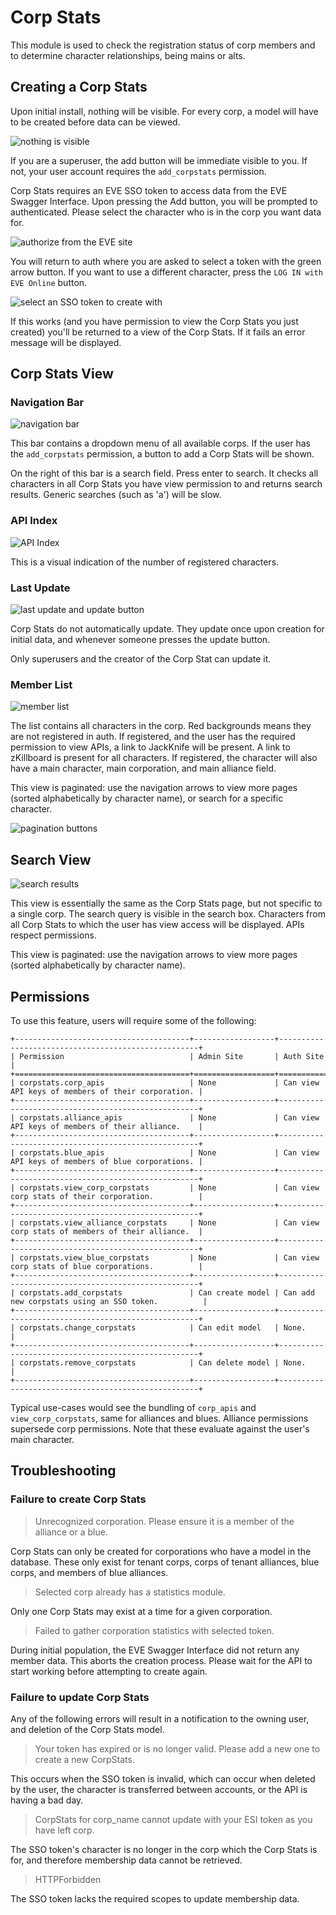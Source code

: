# Corp Stats

This module is used to check the registration status of corp members and to determine character relationships, being mains or alts.

## Creating a Corp Stats

Upon initial install, nothing will be visible. For every corp, a model will have to be created before data can be viewed.

![nothing is visible](/_static/images/features/corpstats/blank_header.png)

If you are a superuser, the add button will be immediate visible to you. If not, your user account requires the `add_corpstats` permission.

Corp Stats requires an EVE SSO token to access data from the EVE Swagger Interface. Upon pressing the Add button, you will be prompted to authenticated. Please select the character who is in the corp you want data for.

![authorize from the EVE site](/_static/images/features/corpstats/eve_sso_authorization.png)

You will return to auth where you are asked to select a token with the green arrow button. If you want to use a different character, press the `LOG IN with EVE Online` button.

![select an SSO token to create with](/_static/images/features/corpstats/select_sso_token.png)

If this works (and you have permission to view the Corp Stats you just created) you'll be returned to a view of the Corp Stats.
If it fails an error message will be displayed.

## Corp Stats View

### Navigation Bar

![navigation bar](/_static/images/features/corpstats/navbar.png)

This bar contains a dropdown menu of all available corps. If the user has the `add_corpstats` permission, a button to add a Corp Stats will be shown.

On the right of this bar is a search field. Press enter to search. It checks all characters in all Corp Stats you have view permission to and returns search results. Generic searches (such as 'a') will be slow.

### API Index

![API Index](/_static/images/features/corpstats/api_index.png)

This is a visual indication of the number of registered characters.

### Last Update

![last update and update button](/_static/images/features/corpstats/last_update.png)

Corp Stats do not automatically update. They update once upon creation for initial data, and whenever someone presses the update button.

Only superusers and the creator of the Corp Stat can update it.

### Member List

![member list](/_static/images/features/corpstats/member_list.png)

The list contains all characters in the corp. Red backgrounds means they are not registered in auth. If registered, and the user has the required permission to view APIs, a link to JackKnife will be present.
A link to zKillboard is present for all characters.
If registered, the character will also have a main character, main corporation, and main alliance field.

This view is paginated: use the navigation arrows to view more pages (sorted alphabetically by character name), or search for a specific character.

![pagination buttons](/_static/images/features/corpstats/pagination.png)

## Search View

![search results](/_static/images/features/corpstats/search_view.png)

This view is essentially the same as the Corp Stats page, but not specific to a single corp.
The search query is visible in the search box.
Characters from all Corp Stats to which the user has view access will be displayed. APIs respect permissions.

This view is paginated: use the navigation arrows to view more pages (sorted alphabetically by character name).

## Permissions

To use this feature, users will require some of the following:

```eval_rst
+---------------------------------------+------------------+----------------------------------------------------+
| Permission                            | Admin Site       | Auth Site                                          |
+=======================================+==================+====================================================+
| corpstats.corp_apis                   | None             | Can view API keys of members of their corporation. |
+---------------------------------------+------------------+----------------------------------------------------+
| corpstats.alliance_apis               | None             | Can view API keys of members of their alliance.    |
+---------------------------------------+------------------+----------------------------------------------------+
| corpstats.blue_apis                   | None             | Can view API keys of members of blue corporations. |
+---------------------------------------+------------------+----------------------------------------------------+
| corpstats.view_corp_corpstats         | None             | Can view corp stats of their corporation.          |
+---------------------------------------+------------------+----------------------------------------------------+
| corpstats.view_alliance_corpstats     | None             | Can view corp stats of members of their alliance.  |
+---------------------------------------+------------------+----------------------------------------------------+
| corpstats.view_blue_corpstats         | None             | Can view corp stats of blue corporations.          |
+---------------------------------------+------------------+----------------------------------------------------+
| corpstats.add_corpstats               | Can create model | Can add new corpstats using an SSO token.          |
+---------------------------------------+------------------+----------------------------------------------------+
| corpstats.change_corpstats            | Can edit model   | None.                                              |
+---------------------------------------+------------------+----------------------------------------------------+
| corpstats.remove_corpstats            | Can delete model | None.                                              |
+---------------------------------------+------------------+----------------------------------------------------+

```

Typical use-cases would see the bundling of `corp_apis` and `view_corp_corpstats`, same for alliances and blues.
Alliance permissions supersede corp permissions. Note that these evaluate against the user's main character.

## Troubleshooting

### Failure to create Corp Stats

>Unrecognized corporation. Please ensure it is a member of the alliance or a blue.

Corp Stats can only be created for corporations who have a model in the database. These only exist for tenant corps,
corps of tenant alliances, blue corps, and members of blue alliances.

>Selected corp already has a statistics module.

Only one Corp Stats may exist at a time for a given corporation.

>Failed to gather corporation statistics with selected token.

During initial population, the EVE Swagger Interface did not return any member data. This aborts the creation process. Please wait for the API to start working before attempting to create again.

### Failure to update Corp Stats

Any of the following errors will result in a notification to the owning user, and deletion of the Corp Stats model.

>Your token has expired or is no longer valid. Please add a new one to create a new CorpStats.

This occurs when the SSO token is invalid, which can occur when deleted by the user, the character is transferred between accounts, or the API is having a bad day.

>CorpStats for corp_name cannot update with your ESI token as you have left corp.

The SSO token's character is no longer in the corp which the Corp Stats is for, and therefore membership data cannot be retrieved.

>HTTPForbidden

The SSO token lacks the required scopes to update membership data.
